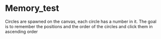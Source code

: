# Memory_test
Circles are spawned on the canvas, each circle has a number in it. The goal is to remember the positions and the order of the circles and click them in ascending order
